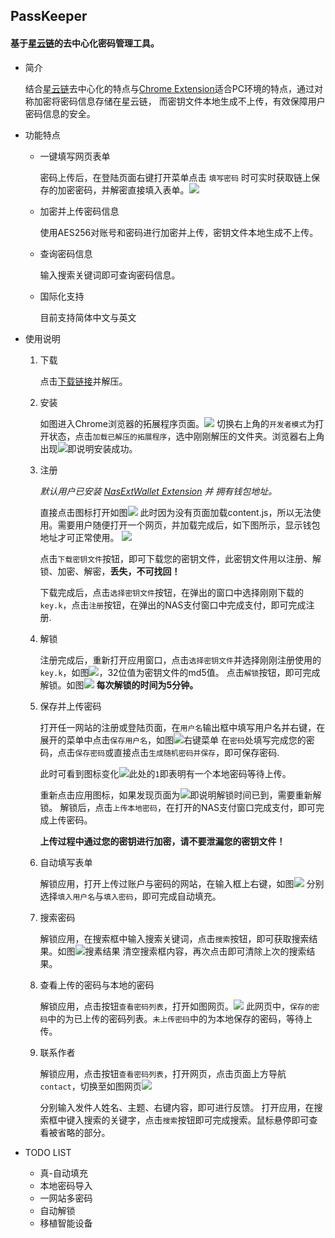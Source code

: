 ## PassKeeper

#### 基于[星云链](https://nebulas.io/)的去中心化密码管理工具。

* 简介

    结合[星云链](https://nebulas.io/)去中心化的特点与[Chrome Extension](https://chrome.google.com/webstore/category/extensions)适合PC环境的特点，通过对称加密将密码信息存储在星云链，
    而密钥文件本地生成不上传，有效保障用户密码信息的安全。
* 功能特点

    * 一键填写网页表单

      密码上传后，在登陆页面右键打开菜单点击 `填写密码` 时可实时获取链上保存的加密密码，并解密直接填入表单。![](screenshot/右键菜单.png)

    * 加密并上传密码信息

      使用AES256对账号和密码进行加密并上传，密钥文件本地生成不上传。

    * 查询密码信息

      输入搜索关键词即可查询密码信息。

    * 国际化支持

      目前支持简体中文与英文

* 使用说明

    1. 下载

        点击[下载链接](https://github.com/YangLuYang/PassKeeper/archive/master.zip)并解压。
    2. 安装

        如图进入Chrome浏览器的拓展程序页面。![](screenshot/拓展程序页面.png)
        切换右上角的`开发者模式`为打开状态，点击`加载已解压的拓展程序`，选中刚刚解压的文件夹。浏览器右上角出现![](images/16.png)即说明安装成功。
    3. 注册

        *默认用户已安装 [NasExtWallet Extension](https://github.com/nebulasio/WebExtensionWallet) 并 拥有钱包地址。*

        直接点击图标打开如图![](screenshot/第一次打开.png)
        此时因为没有页面加载content.js，所以无法使用。需要用户随便打开一个网页，并加载完成后，如下图所示，显示钱包地址才可正常使用。
        ![](screenshot/正常打开.png)

        点击`下载密钥文件`按钮，即可下载您的密钥文件，此密钥文件用以注册、解锁、加密、解密，**丢失，不可找回！**


        下载完成后，点击`选择密钥文件`按钮，在弹出的窗口中选择刚刚下载的`key.k`，点击`注册`按钮，在弹出的NAS支付窗口中完成支付，即可完成注册.
    4. 解锁

        注册完成后，重新打开应用窗口，点击`选择密钥文件`并选择刚刚注册使用的`key.k`，如图![](screenshot/选中密钥文件.png)，32位值为密钥文件的md5值。
        点击`解锁`按钮，即可完成解锁。如图![](screenshot/解锁完成.png)
        **每次解锁的时间为5分钟。**
    5. 保存并上传密码

        打开任一网站的注册或登陆页面，在`用户名`输出框中填写用户名并右键，在展开的菜单中点击`保存用户名`，如图![右键菜单](screenshot/右键菜单.png)
        在`密码`处填写完成您的密码，点击`保存密码`或直接点击`生成随机密码并保存`，即可保存密码.

        此时可看到图标变化![](screenshot/ICON_WITH_BADGET.png)此处的`1`即表明有一个本地密码等待上传。

        重新点击应用图标，如果发现页面为![](screenshot/准备解锁.png)即说明解锁时间已到，需要重新解锁。
        解锁后，点击`上传本地密码`，在打开的NAS支付窗口完成支付，即可完成上传密码。

        **上传过程中通过您的密钥进行加密，请不要泄漏您的密钥文件！**
    6.  自动填写表单

        解锁应用，打开上传过账户与密码的网站，在输入框上右键，如图![](screenshot/右键菜单.png)
        分别选择`填入用户名`与`填入密码`，即可完成自动填充。

    7.  搜索密码

        解锁应用，在搜索框中输入搜索关键词，点击`搜索`按钮，即可获取搜索结果。如图![搜素结果](screenshot/搜索结果.png)
        清空搜索框内容，再次点击即可清除上次的搜索结果。
    8.  查看上传的密码与本地的密码

        解锁应用，点击按钮`查看密码列表`，打开如图网页。![](screenshot/PassList.png)
        此网页中，`保存的密码`中的为已上传的密码列表。`未上传密码`中的为本地保存的密码，等待上传。

    9. 联系作者

        解锁应用，点击按钮`查看密码列表`，打开网页，点击页面上方导航`contact`，切换至如图网页![](screenshot/contact.png)

        分别输入发件人姓名、主题、右键内容，即可进行反馈。
        打开应用，在搜索框中键入搜索的关键字，点击`搜索`按钮即可完成搜索。鼠标悬停即可查看被省略的部分。

* TODO LIST

    * 真-自动填充
    * 本地密码导入
    * 一网站多密码
    * 自动解锁
    * 移植智能设备

